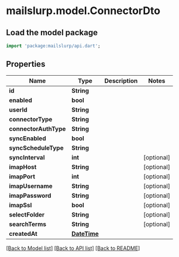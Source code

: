 # mailslurp.model.ConnectorDto

## Load the model package
```dart
import 'package:mailslurp/api.dart';
```

## Properties
Name | Type | Description | Notes
------------ | ------------- | ------------- | -------------
**id** | **String** |  | 
**enabled** | **bool** |  | 
**userId** | **String** |  | 
**connectorType** | **String** |  | 
**connectorAuthType** | **String** |  | 
**syncEnabled** | **bool** |  | 
**syncScheduleType** | **String** |  | 
**syncInterval** | **int** |  | [optional] 
**imapHost** | **String** |  | [optional] 
**imapPort** | **int** |  | [optional] 
**imapUsername** | **String** |  | [optional] 
**imapPassword** | **String** |  | [optional] 
**imapSsl** | **bool** |  | [optional] 
**selectFolder** | **String** |  | [optional] 
**searchTerms** | **String** |  | [optional] 
**createdAt** | [**DateTime**](DateTime) |  | 

[[Back to Model list]](../README#documentation-for-models) [[Back to API list]](../README#documentation-for-api-endpoints) [[Back to README]](../README)


